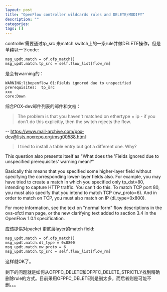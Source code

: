 ```yaml
---
layout: post
title: "OpenFlow controller wildcards rules and DELETE/MODIFY"
description: ""
categories: 
tags: []
---
```


controller需要通过tp_src 来match switch上的一条rule并做DELETE操作，但是单纯以一下code:

    msg_updt.match = of.ofp_match()
    msg_updt.match.tp_src = self.flow_list[flow_rm]

是会有warning的：

	WARNING:libopenflow_01:Fields ignored due to unspecified prerequisites:  tp_src 
	xxx
	core:Down
	
综合POX-dev邮件列表的邮件和文档：

> The problem is that you haven't matched on ethertype = ip - if you don't do this explicitly, then the switch rejects the flow. 

-- <https://www.mail-archive.com/pox-dev@lists.noxrepo.org/msg00588.html>

> I tried to install a table entry but got a different one.  Why?
> 
This question also presents itself as "What does the 'Fields ignored due to unspecified prerequisites' warning mean?"

Basically this means that you specified some higher-layer field without specifying the corresponding lower-layer fields also.  For example, you may have tried to create a match in which you specified only tp_dst=80, intending to capture HTTP traffic.  You can't do this.  To match TCP port 80, you must also specify that you intend to match TCP (nw_proto=6).  And in order to match on TCP, you must also match on IP (dl_type=0x800).

For more information, see the text on "normal form" flow descriptions in the ovs-ofctl man page, or the new clarifying text added to section 3.4 in the OpenFlow 1.0.1 specification.

应该提供对packet 更底层layer的match field:
  
	msg_updt.match = of.ofp_match()
	msg_updt.match.dl_type = 0x0800
	msg_updt.match.nw_proto = 6
	msg_updt.match.tp_src = self.flow_list[flow_rm]
 
 这样就OK了。
 
剩下的问题就是如何从OFPFC_DELETE和OFPFC_DELETE_STRICTLY找到精确删除rule的方式。目前采用OFPFC_DELETE则是删太多，而后者则是可能不删。。。
